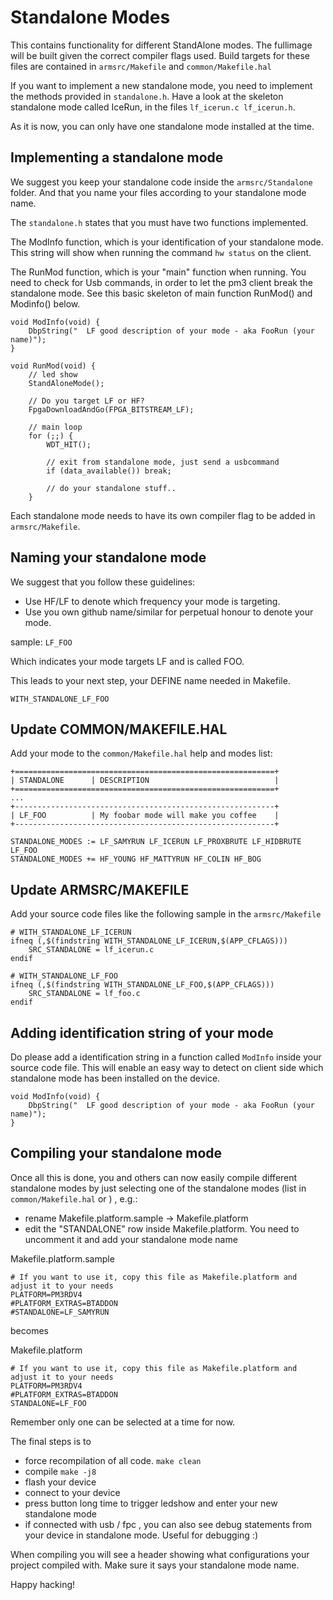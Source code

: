 # Standalone Modes

This contains functionality for different StandAlone modes. The fullimage will be built given the correct compiler flags used. Build targets for these files are contained in `armsrc/Makefile` and `common/Makefile.hal`

If you want to implement a new standalone mode, you need to implement the methods provided in `standalone.h`.
Have a look at the skeleton standalone mode called IceRun, in the files `lf_icerun.c lf_icerun.h`.

As it is now, you can only have one standalone mode installed at the time.  

## Implementing a standalone mode

We suggest you keep your standalone code inside the `armsrc/Standalone` folder. And that you name your files according to your standalone mode name.

The `standalone.h` states that you must have two functions implemented. 

The ModInfo function, which is your identification of your standalone mode.  This string will show when running the command `hw status` on the client.

The RunMod function, which is your "main" function when running.  You need to check for Usb commands, in order to let the pm3 client break the standalone mode.  See this basic skeleton of main function RunMod() and Modinfo() below.

````
void ModInfo(void) {
    DbpString("  LF good description of your mode - aka FooRun (your name)");
}

void RunMod(void) {
    // led show
    StandAloneMode();

    // Do you target LF or HF?
    FpgaDownloadAndGo(FPGA_BITSTREAM_LF);

    // main loop
    for (;;) {
        WDT_HIT();

        // exit from standalone mode, just send a usbcommand
        if (data_available()) break;

        // do your standalone stuff..
    }
````

Each standalone mode needs to have its own compiler flag to be added in `armsrc/Makefile`.

## Naming your standalone mode

We suggest that you follow these guidelines:
- Use HF/LF to denote which frequency your mode is targeting.  
- Use you own github name/similar for perpetual honour to denote your mode.

sample:
 `LF_FOO`

Which indicates your mode targets LF and is called FOO.

This leads to your next step, your DEFINE name needed in Makefile.

`WITH_STANDALONE_LF_FOO`


## Update COMMON/MAKEFILE.HAL

Add your mode to the `common/Makefile.hal` help and modes list:
```
+==========================================================+
| STANDALONE      | DESCRIPTION                            |
+==========================================================+
...
+----------------------------------------------------------+
| LF_FOO          | My foobar mode will make you coffee    |
+----------------------------------------------------------+

STANDALONE_MODES := LF_SAMYRUN LF_ICERUN LF_PROXBRUTE LF_HIDBRUTE LF_FOO
STANDALONE_MODES += HF_YOUNG HF_MATTYRUN HF_COLIN HF_BOG
```

## Update ARMSRC/MAKEFILE
Add your source code files like the following sample in the `armsrc/Makefile`

```
# WITH_STANDALONE_LF_ICERUN
ifneq (,$(findstring WITH_STANDALONE_LF_ICERUN,$(APP_CFLAGS)))
    SRC_STANDALONE = lf_icerun.c
endif

# WITH_STANDALONE_LF_FOO
ifneq (,$(findstring WITH_STANDALONE_LF_FOO,$(APP_CFLAGS)))
    SRC_STANDALONE = lf_foo.c
endif
```

## Adding identification string of your mode
Do please add a identification string in a function called `ModInfo` inside your source code file.
This will enable an easy way to detect on client side which standalone mode has been installed on the device.

````
void ModInfo(void) {
    DbpString("  LF good description of your mode - aka FooRun (your name)");
}
````

## Compiling your standalone mode
Once all this is done, you and others can now easily compile different standalone modes by just selecting one of the standalone modes (list in `common/Makefile.hal` or ) , e.g.:

- rename  Makefile.platform.sample -> Makefile.platform
- edit the "STANDALONE" row inside Makefile.platform.  You need to uncomment it and add your standalone mode name

Makefile.platform.sample
```
# If you want to use it, copy this file as Makefile.platform and adjust it to your needs
PLATFORM=PM3RDV4
#PLATFORM_EXTRAS=BTADDON
#STANDALONE=LF_SAMYRUN
```
 becomes
 
 Makefile.platform
 ```
# If you want to use it, copy this file as Makefile.platform and adjust it to your needs
PLATFORM=PM3RDV4
#PLATFORM_EXTRAS=BTADDON
STANDALONE=LF_FOO
```

Remember only one can be selected at a time for now.

The final steps is to 
- force recompilation of all code.  ```make clean```
- compile ```make -j8```
- flash your device
- connect to your device
- press button long time to trigger ledshow and enter your new standalone mode
- if connected with usb / fpc ,  you can also see debug statements from your device in standalone mode. Useful for debugging :)

When compiling you will see a header showing what configurations your project compiled with.
Make sure it says your standalone mode name.  

Happy hacking!
